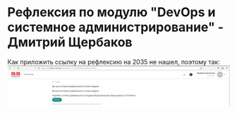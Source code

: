 # Рефлексия по модулю "DevOps и системное администрирование" - Дмитрий Щербаков
Как приложить ссылку на рефлексию на 2035 не нашел, поэтому так:
![](refl.png)
